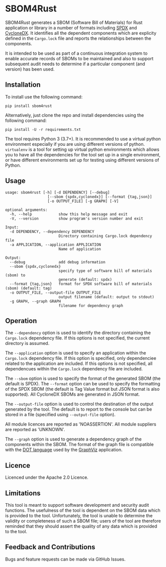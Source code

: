 # SBOM4Rust

SBOM4Rust generates a SBOM (Software Bill of Materials) for Rust application or library in a number of formats including
[SPDX](https://www.spdx.org) and [CycloneDX](https://www.cyclonedx.org).
It identifies all the dependent components which are explicity defined in the `Cargo.lock` file and reports the relationships between the components.

It is intended to be used as part of a continuous integration system to enable accurate records of SBOMs to be maintained
and also to support subsequent audit needs to determine if a particular component (and version) has been used.

## Installation

To install use the following command:

`pip install sbom4rust`

Alternatively, just clone the repo and install dependencies using the following command:

`pip install -U -r requirements.txt`

The tool requires Python 3 (3.7+). It is recommended to use a virtual python environment especially
if you are using different versions of python. `virtualenv` is a tool for setting up virtual python environments which
allows you to have all the dependencies for the tool set up in a single environment, or have different environments set
up for testing using different versions of Python.

## Usage

```
usage: sbom4rust [-h] [-d DEPENDENCY] [--debug]
                   [--sbom {spdx,cyclonedx}] [--format {tag,json}]
                   [-o OUTPUT_FILE] [-g GRAPH] [-V]
```

```
optional arguments:
  -h, --help            show this help message and exit
  -V, --version         show program's version number and exit

Input:
  -d DEPENDENCY, --dependency DEPENDENCY
                        Directory containing Cargo.lock dependency file
  -a APPLICATION, --application APPLICATION
                        Name of application

Output:
  --debug               add debug information
  --sbom {spdx,cyclonedx}
                        specify type of software bill of materials (sbom) to
                        generate (default: spdx)
  --format {tag,json}   format for SPDX software bill of materials (sbom) (default: tag)
  -o OUTPUT_FILE, --output-file OUTPUT_FILE
                        output filename (default: output to stdout)
  -g GRAPH, --graph GRAPH
                        filename for dependency graph
```
					
## Operation

The `--dependency` option is used to identify the directory containing the `Cargo.lock` dependency file.
If this options is not specified, the current directory is assumed.

The `--application` option is used to specify an application within the `Cargo.lock` dependency file. If
this option is specified, only dependenciee related to the application are included. If this options is not
specified, all dependencues within the `Cargo.lock` dependency file are included.

The `--sbom` option is used to specify the format of the generated SBOM (the default is SPDX). The `--format` option
can be used to specify the formatting of the SPDX SBOM (the default is Tag Value format but JSON format is also supported).
All CycloneDX SBOMs are generated in JSON format.

The `--output-file` option is used to control the destination of the output generated by the tool. The
default is to report to the console but can be stored in a file (specified using `--output-file` option).

All module licences are reported as 'NOASSERTION'. All module suppliers are reported as 'UNKNOWN'.

The `--graph` option is used to generate a dependency graph of the components within the SBOM. The format of the graph
file is compatible with the [DOT language](https://graphviz.org/doc/info/lang.html) used by the
[GraphViz](https://graphviz.org/) application.

## Licence

Licenced under the Apache 2.0 Licence.

## Limitations

This tool is meant to support software development and security audit functions. The usefulness of the tool is dependent on the SBOM data
which is provided to the tool. Unfortunately, the tool is unable to determine the validity or completeness of such a SBOM file; users of the tool
are therefore reminded that they should assert the quality of any data which is provided to the tool.

## Feedback and Contributions

Bugs and feature requests can be made via GitHub Issues.